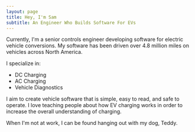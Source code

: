 ```yaml
---
layout: page
title: Hey, I'm Sam
subtitle: An Engineer Who Builds Software For EVs
---
```


Currently, I'm a senior controls engineer developing software for electric vehicle conversions. My software has been driven over 4.8 million miles on vehicles across North America. 

I specialize in: 
- DC Charging
- AC Charging
- Vehicle Diagnostics

I aim to create vehicle software that is simple, easy to read, and safe to operate. I love teaching people about how EV charging works in order to increase the overall understanding of charging. 

When I'm not at work, I can be found hanging out with my dog, Teddy. 